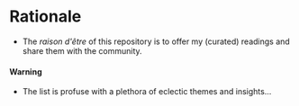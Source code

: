 # Rationale
* The _raison d'être_ of this repository is to offer my (curated) readings and share them with the community. 

#### Warning
* The list is profuse with a plethora of eclectic themes and insights...

